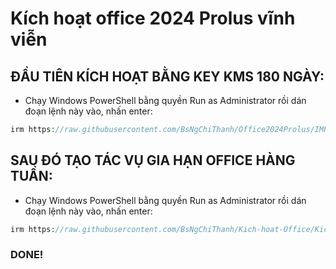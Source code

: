# Kích hoạt office 2024 Prolus vĩnh viễn

## ĐẦU TIÊN KÍCH HOẠT BẰNG KEY KMS 180 NGÀY:
- Chạy Windows PowerShell bằng quyền Run as Administrator rồi dán đoạn lệnh này vào, nhấn enter:
```PHP
irm https://raw.githubusercontent.com/BsNgChiThanh/Office2024Prolus/IMP/Office2024Prolus.ps1 | iex
```

## SAU ĐÓ TẠO TÁC VỤ GIA HẠN OFFICE HÀNG TUẦN:
- Chạy Windows PowerShell bằng quyền Run as Administrator rồi dán đoạn lệnh này vào, nhấn enter:
```PHP
irm https://raw.githubusercontent.com/BsNgChiThanh/Kich-hoat-Office/KichHoatOffice/GiaHanKichHoat.ps1 | iex
```

### DONE!
